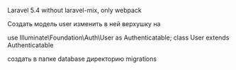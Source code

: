 Laravel 5.4 without laravel-mix, only webpack

Создать модель user изменить в ней верхушку на

use Illuminate\Foundation\Auth\User as Authenticatable;
class User extends Authenticatable

создать в папке database директорию migrations
